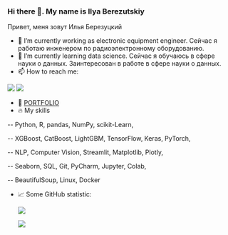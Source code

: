 ### Hi there 👋. My name is Ilya Berezutskiy
Привет, меня зовут Илья Березуцкий

- 🔭 I’m currently working as electronic equipment engineer. Сейчас я работаю инженером по радиоэлектронному оборудованию.
- 🌱 I’m currently learning data science. Сейчас я обучаюсь в сфере науки о данных. Заинтересован в работе в сфере науки о данных.
- 📫 How to reach me:
  
<a href="mailto:berezel@gmail.com"><img src="https://img.shields.io/badge/Gmail-D14836?style=for-the-badge&logo=gmail&logoColor=white"/></a>
<a href="https://t.me/nedokormysh"><img src="https://img.shields.io/badge/Telegram-00B2FF?style=for-the-badge&logo=messenger&logoColor=white"/></a>
- 💾 [PORTFOLIO](https://github.com/nedokormysh/PORTFOLIO)
- 🔥 My skills
  
-- Python, R, pandas, NumPy, scikit-Learn,

-- XGBoost, CatBoost, LightGBM, TensorFlow, Keras, PyTorch,

-- NLP, Computer Vision, Streamlit, Matplotlib, Plotly,

-- Seaborn, SQL, Git, PyCharm, Jupyter, Colab, 

-- BeautifulSoup, Linux, Docker
- :chart_with_upwards_trend: Some GitHub statistic:
  
  ![](http://github-profile-summary-cards.vercel.app/api/cards/profile-details?username=nedokormysh&theme=default)
  
  ![](http://github-profile-summary-cards.vercel.app/api/cards/stats?username=nedokormysh&theme=default)
  
